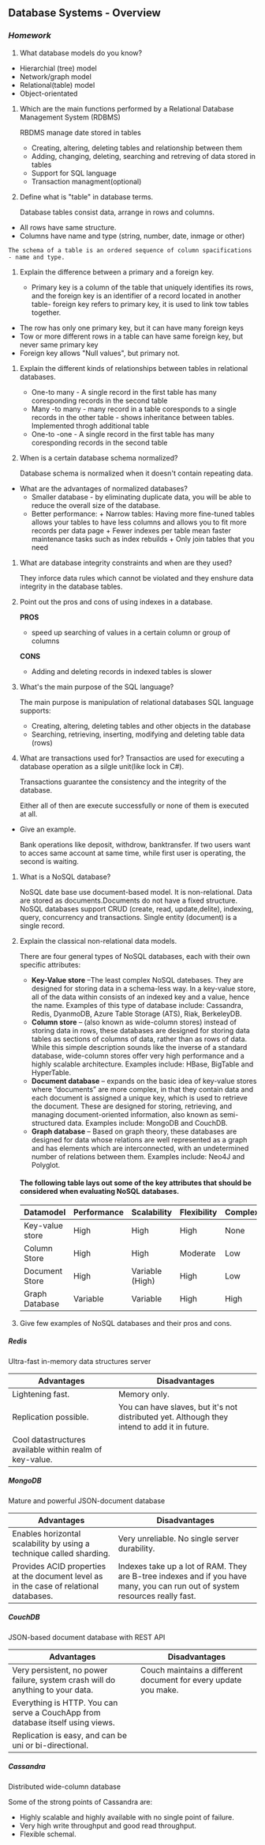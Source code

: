 ## Database Systems - Overview
### _Homework_

1.  What database models do you know?
   * Hierarchial (tree) model
   * Network/graph model
   * Relational(table) model
   * Object-orientated
1.  Which are the main functions performed by a Relational Database Management System (RDBMS)

	 RBDMS manage date stored in tables
      * Creating, altering, deleting tables and relationship between them
      * Adding, changing, deleting, searching and retreving of data stored in tables
      * Support for SQL language
      * Transaction managment(optional)
1.  Define what is "table" in database terms.

	 Database tables consist data, arrange in rows and columns. 
   * All rows have same structure. 
   * Columns have name and type (string, number, date, inmage or other) 
   
   	The schema of a table is an ordered sequence of column spacifications - name and type.
1.  Explain the difference between a primary and a foreign key.

    *  Primary key is a column of the table that uniquely identifies its rows, and the foreign key is an identifier of a record located in another table- foreign key refers to primary key, it is used to link tow tables together.
   *  The row has only one primary key, but it can have many foreign keys
   *  Tow or more different rows in a table can have same foreign key, but never same primary key
   *  Foreign key allows "Null values", but primary not.
1.  Explain the different kinds of relationships between tables in relational databases.

  
	* One-to many - A single record in the first table has many  coresponding records in the second table
	* Many -to many - many record in a table coresponds to a single records in the other table - shows inheritance between tables. Implemented throgh additional table
	* One-to -one -  A single record in the first table has many  coresponding records in the second table
1.  When is a certain database schema normalized?

	Database schema is normalized when it doesn't contain repeating data.
  * What are the advantages of normalized databases?
	  * Smaller database - by eliminating duplicate data, you will be able to reduce the overall size of the database.
      * Better performance:
        	+ Narrow tables: Having more fine-tuned tables allows your tables to have less columns and allows you to fit more records per data page
        	+ Fewer indexes per table mean faster maintenance tasks such as index rebuilds
        	+ Only join tables that you need 


1.  What are database integrity constraints and when are they used?

	They inforce data rules which cannot be violated  and they enshure data integrity in the database tables.


1.  Point out the pros and cons of using indexes in a database.

	__PROS__
	* speed up searching of values in a certain column or group of columns
	
	__CONS__
	* Adding and deleting records in indexed tables is slower
				
1.  What's the main purpose of the SQL language?

	The main purpose is manipulation of relational databases
	SQL language supports:
	* Creating, altering, deleting tables and other objects in the database
	* Searching, retrieving, inserting, modifying and deleting table data (rows)
1.  What are transactions used for?
Transactios are used for executing a database operation as a silgle unit(like lock in C#). 

	Transactions guarantee the consistency and the integrity of the database. 
	
	Either all of then are execute successfully or none of them is executed at all.

  * Give an example.

	Bank operations like deposit, withdrow, banktransfer. If two  users want to acces same account at same time, while first user is operating, the second is waiting.
1.  What is a NoSQL database?

	NoSQL date base use document-based model. It is non-relational. Data are stored as documents.Documents do not have a fixed structure. NoSQL databases support CRUD (create, read, update,delite), indexing, query, concurrency and transactions. Single entity (document) is a single record. 


1.  Explain the classical non-relational data models.


 	There are four general types of NoSQL databases, each with their own specific attributes:
	+ **Key-Value store** –The least complex NoSQL datebases. They are designed for storing data in a schema-less way. In a key-value store, all of the data within consists of an indexed key and a value, hence the name. Examples of this type of database include: Cassandra, Redis, DyanmoDB, Azure Table Storage (ATS), Riak, BerkeleyDB.
	+ **Column store** – (also known as wide-column stores) instead of storing data in rows, these databases are designed for storing data tables as sections of columns of data, rather than as rows of data. While this simple description sounds like the inverse of a standard database, wide-column stores offer very high performance and a highly scalable architecture. Examples include: HBase, BigTable and HyperTable.
	+ **Document database** – expands on the basic idea of key-value stores where “documents” are more complex, in that they contain data and each document is assigned a unique key, which is used to retrieve the document. These are designed for storing, retrieving, and managing document-oriented information, also known as semi-structured data. Examples include: MongoDB and CouchDB.
	+ **Graph database** – Based on graph theory, these databases are designed for data whose relations are well represented as a graph and has elements which are interconnected, with an undetermined number of relations between them. Examples include: Neo4J and Polyglot.

	#### The following table lays out some of the key attributes that should be considered when evaluating NoSQL databases.

	Datamodel       | Performance | Scalability     | Flexibility | Complexity | Functionality
	----------------|-------------|-----------------|-------------|------------|-----------------
	Key-value store | High        | High            | High        | None       | Variable (None)
	Column Store    | High        | High            | Moderate    | Low        | Minimal
	Document Store  | High        | Variable (High) | High        | Low        | Variable (Low)
	Graph Database  | Variable    | Variable        | High        | High       | Graph Theory
	 
1.  Give few examples of NoSQL databases and their pros and cons.


##### Redis
Ultra-fast in-memory data structures server

Advantages                                       | Disadvantages
-------------------------------------------------|-------------------------------------------------
Lightening fast. | Memory only.
Replication possible. | You can have slaves, but it's not distributed yet. Although they intend to add it in future.
Cool datastructures available within realm of key-value. | 

##### MongoDB
Mature and powerful JSON-document database

Advantages                                       | Disadvantages
-------------------------------------------------|-------------------------------------------------
Enables horizontal scalability by using a technique called sharding. | Very unreliable. No single server durability.
Provides ACID properties at the document level as in the case of relational databases. | Indexes take up a lot of RAM. They are B-tree indexes and if you have many, you can run out of system resources really fast.


##### CouchDB
JSON-based document database with REST API

Advantages                                       | Disadvantages
-------------------------------------------------|-------------------------------------------------
Very persistent, no power failure, system crash will do anything to your data. | Couch maintains a different document for every update you make.
Everything is HTTP. You can serve a CouchApp from database itself using views. | 
Replication is easy, and can be uni or bi-directional. | 

##### Cassandra
Distributed wide-column database

Some of the strong points of Cassandra are:
* Highly scalable and highly available with no single point of failure.
* Very high write throughput and good read throughput. 
* Flexible schemal. 
	
